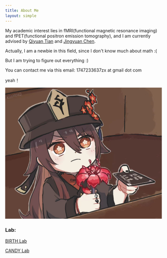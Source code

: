 ```yaml
---
title: About Me
layout: simple
---
```

My academic interest lies in fMRI(functional magnetic resonance imaging) and fPET(functional positron emission tomography), and I am currently advised by [Qiyuan Tian](https://www.med.tsinghua.edu.cn/info/1357/4249.htm) and [Jingyuan Chen](https://sites.google.com/view/jingyuan-e-chen/about).

Actually, I am a newbie in this field, since I don't know much about math :(

But I am trying to figure out everything :)

You can contact me via this email: 1747233637zx at gmail dot com

yeah！

<div  align="center"> 
<img src="/assets/img/hutao.jpg??height=288&width=420&top_left_y=596&top_left_x=1357" style="zoom:75%">
</div>

### Lab:

[BIRTH Lab](https://birthlab.github.io/)

[CANDY Lab](https://jechenlab.com/)
